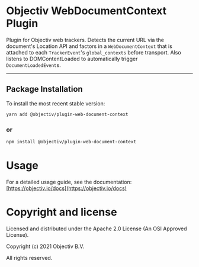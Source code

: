 # Objectiv WebDocumentContext Plugin

Plugin for Objectiv web trackers. Detects the current URL via the document's Location API and factors in a `WebDocumentContext` that is attached to each `TrackerEvent`'s `global_contexts` before transport. Also listens to DOMContentLoaded to automatically trigger `DocumentLoadedEvent`s.

---
## Package Installation
To install the most recent stable version:

```sh
yarn add @objectiv/plugin-web-document-context
```

### or
```sh
npm install @objectiv/plugin-web-document-context
```

# Usage
For a detailed usage guide, see the documentation: [https://objectiv.io/docs](https://objectiv.io/docs)

# Copyright and license
Licensed and distributed under the Apache 2.0 License (An OSI Approved License).

Copyright (c) 2021 Objectiv B.V.

All rights reserved.

